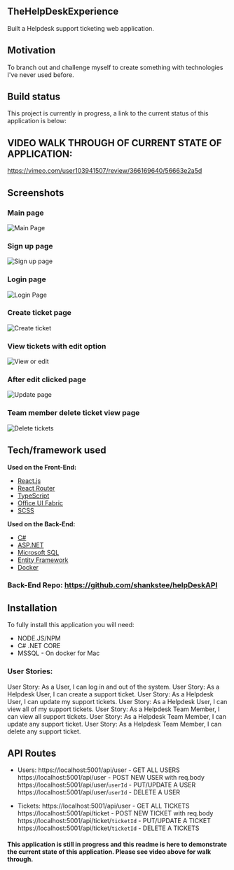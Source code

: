 ## TheHelpDeskExperience
Built a Helpdesk support ticketing web application.

## Motivation
To branch out and challenge myself to create something with technologies I've never used before. 

## Build status
This project is currently in progress, a link to the current status of this application is below:

## VIDEO WALK THROUGH OF CURRENT STATE OF APPLICATION:
https://vimeo.com/user103941507/review/366169640/56663e2a5d


## Screenshots
### Main page
![Main Page](./readmeImages/mainpage.png)
### Sign up page
![Sign up page](./readmeImages/signup.png)
### Login page
![Login Page](./readmeImages/login.png)
### Create ticket page
![Create ticket](./readmeImages/createTicket.png)
### View tickets with edit option
![View or edit](./readmeImages/viewOrEdit.png)
### After edit clicked page
![Update page](./readmeImages/updateTicket.png)
### Team member delete ticket view page
![Delete tickets](./readmeImages/deleteTicket.png)

## Tech/framework used

<b>Used on the Front-End:</b>

- [React.js](https://reactjs.org/docs/getting-started.html)
- [React Router](https://reacttraining.com/react-router/web/guides/quick-start)
- [TypeScript](https://www.typescriptlang.org/index.html)
- [Office UI Fabric](https://developer.microsoft.com/en-us/fabric#/)
- [SCSS](https://sass-lang.com/)

<b>Used on the Back-End:</b>

- [C#](https://docs.microsoft.com/en-us/dotnet/csharp/)
- [ASP.NET](https://docs.microsoft.com/en-us/aspnet/)
- [Microsoft SQL](https://docs.microsoft.com/en-us/sql/?view=sql-server-ver15)
- [Entity Framework](https://docs.microsoft.com/en-us/ef/core/)
- [Docker](https://www.docker.com/)


### Back-End Repo: https://github.com/shankstee/helpDeskAPI

## Installation

To fully install this application you will need:

- NODE.JS/NPM
- C# .NET CORE
- MSSQL - On docker for Mac

### User Stories: 
User Story: As a User, I can log in and out of the system.
User Story: As a Helpdesk User, I can create a support ticket.
User Story: As a Helpdesk User, I can update my support tickets.
User Story: As a Helpdesk User, I can view all of my support tickets.
User Story: As a Helpdesk Team Member, I can view all support tickets.
User Story: As a Helpdesk Team Member, I can update any support ticket.
User Story: As a Helpdesk Team Member, I can delete any support ticket.


## API Routes
- Users:
https://localhost:5001/api/user - GET ALL USERS
https://localhost:5001/api/user - POST NEW USER with req.body
https://localhost:5001/api/user/`userId` - PUT/UPDATE A USER
https://localhost:5001/api/user/`userId` - DELETE A USER

- Tickets:
https://localhost:5001/api/user - GET ALL TICKETS
https://localhost:5001/api/ticket - POST NEW TICKET with req.body
https://localhost:5001/api/ticket/`ticketId` - PUT/UPDATE A TICKET
https://localhost:5001/api/ticket/`ticketId` - DELETE A TICKETS


#### This application is still in progress and this readme is here to demonstrate the current state of this application. Please see video above for walk through.
